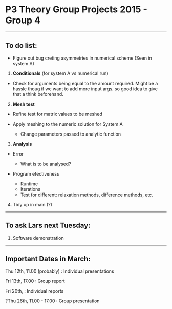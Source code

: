 # P3 Theory Group Projects 2015 - Group 4

------------

## To do list:

  - Figure out bug creting asymmetries in numerical scheme (Seen in system A)

1. **Conditionals** (for system A vs numerical run)

  - Check for arguments being equal to the amount required.
      Might be a hassle thoug if we want to add more input args.
      so good idea to give that a think beforehand.

2. **Mesh test** 

  -  Refine test for matrix values to be meshed
  
  - Apply meshing to the numeric solution for System A 
      - Change parameters passed to analytic function

3. **Analysis**
  
  - Error
    - What is to be analysed?
  
  - Program efectiveness
      - Runtime
      - Iterations 
      - Test for different: relaxation methods, difference methods, etc.

4. Tidy up in main (?)

------------

## To ask Lars next Tuesday:

  1. Software demonstration

------------

## Important Dates in March:

Thu 12th, 11.00 (probably) : Individual presentations

Fri 13th, 17.00            : Group report

Fri 20th,                  : Individual reports

?Thu 26th, 11.00 - 17.00   : Group presentation

